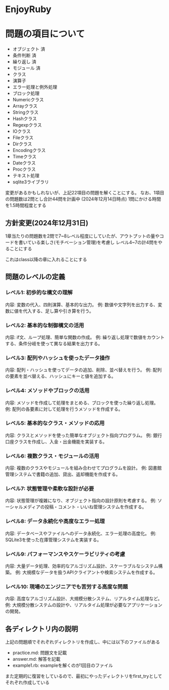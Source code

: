 # EnjoyRuby

# 問題の項目について
- オブジェクト 済
- 条件判断 済
- 繰り返し 済
- モジュール 済
- クラス 
- 演算子　
- エラー処理と例外処理
- ブロック処理
- Numericクラス
- Arrayクラス
- Stringクラス
- Hashクラス
- Regexpクラス
- IOクラス
- Fileクラス
- Dirクラス
- Encodingクラス
- Timeクラス
- Dateクラス
- Procクラス
- テキスト処理
- sqlite3ライブラリ

変更があるかもしれないが、上記22項目の問題を解くことにする。
なお、1項目の問題数は2問とし合計44問を計画中 (2024年12月14日時点)
1問にかける時間を1.5時間程度とする

## 方針変更(2024年12月31日)
1章当たりの問題数を2問で7~8レベル程度にしていたが、アウトプットの量やコードを書いている楽しさ(モチベーション管理)を考慮し
レベル4~7の計4問をやることにする

これはclass以降の章に入れることにする




## 問題のレベルの定義

### レベル1: 初歩的な構文の理解
内容: 変数の代入、四則演算、基本的な出力。
例: 数値や文字列を出力する、変数に値を代入する、足し算や引き算を行う。

### レベル2: 基本的な制御構文の活用
内容: if文、ループ処理、簡単な関数の作成。
例: 繰り返し処理で数値をカウントする、条件分岐を使って異なる結果を出力する。

### レベル3: 配列やハッシュを使ったデータ操作
内容: 配列・ハッシュを使ってデータの追加、削除、並べ替えを行う。
例: 配列の要素を並べ替える、ハッシュにキーと値を追加する。

### レベル4: メソッドやブロックの活用
内容: メソッドを作成して処理をまとめる、ブロックを使った繰り返し処理。
例: 配列の各要素に対して処理を行うメソッドを作成する。

### レベル5: 基本的なクラス・メソッドの応用
内容: クラスとメソッドを使った簡単なオブジェクト指向プログラム。
例: 銀行口座クラスを作成し、入金・出金機能を実装する。

### レベル6: 複数クラス・モジュールの活用
内容: 複数のクラスやモジュールを組み合わせてプログラムを設計。
例: 図書館管理システムで書籍の追加、貸出、返却機能を作成する。

### レベル7: 状態管理や柔軟な設計が必要
内容: 状態管理が複雑になり、オブジェクト指向の設計原則を考慮する。
例: ソーシャルメディアの投稿・コメント・いいね管理システムを作成する。

### レベル8: データ永続化や高度なエラー処理
内容: データベースやファイルへのデータ永続化、エラー処理の高度化。
例: SQLite3を使った在庫管理システムを実装する。

### レベル9: パフォーマンスやスケーラビリティの考慮
内容: 大量データ処理、効率的なアルゴリズム設計、スケーラブルなシステム構築。
例: 大規模なデータを扱うAPIクライアントや検索システムを作成する。

### レベル10: 現場のエンジニアでも苦労する高度な問題
内容: 高度なアルゴリズム設計、大規模分散システム、リアルタイム処理など。
例: 大規模分散システムの設計や、リアルタイム処理が必要なアプリケーションの開発。


## 各ディレクトリ内の説明
上記の問題順でそれぞれディレクトリを作成し、中には以下のファイルがある
* practice.md: 問題文を記載
* answer.md: 解答を記載
* example1.rb: exampleを解くのが1回目のファイル

また定期的に復習をしているので、最初にやったディレクトリをfirst_tryとしてそれぞれ作成している
